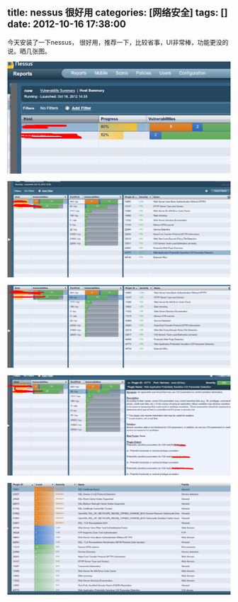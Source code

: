 title: nessus 很好用
categories: [网络安全]
tags: []
date: 2012-10-16 17:38:00
---
<p>今天安装了一下nessus，&nbsp;很好用，推荐一下，比较省事，UI非常棒，功能更没的说。晒几张图。</p><p><img src="/images/pic/e824b899a9014c080b9ea42a0a7b02087af4f49c.jpg" width="640" /></p><p><img src="/images/pic/9345d688d43f8794b377c4a1d21b0ef41ad53ab0.jpg" width="640" /></p><p><img src="/images/pic/0eb30f2442a7d933f82068fcad4bd11372f001b0.jpg" width="640" /></p><p><img src="/images/pic/86d6277f9e2f07087742a68fe924b899a801f2fe.jpg" width="640" /></p><p><img src="/images/pic/9825bc315c6034a8bd46340ecb1349540823769d.jpg" width="640" /></p><p><br /></p>